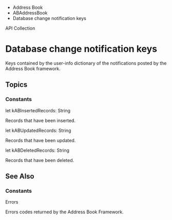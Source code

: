 

- Address Book
- ABAddressBook
-  Database change notification keys 

API Collection

# Database change notification keys

Keys contained by the user-info dictionary of the notifications posted by the Address Book framework.

## Topics

### Constants

let kABInsertedRecords: String

Records that have been inserted.

let kABUpdatedRecords: String

Records that have been updated.

let kABDeletedRecords: String

Records that have been deleted.

## See Also

### Constants

Errors

Errors codes returned by the Address Book Framework.

